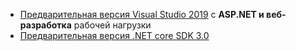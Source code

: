 * [Предварительная версия Visual Studio 2019](https://visualstudio.microsoft.com/vs/preview/) с **ASP.NET и веб-разработка** рабочей нагрузки
* [Предварительная версия .NET core SDK 3.0](https://dotnet.microsoft.com/download/dotnet-core/3.0)
